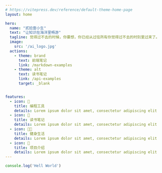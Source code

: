 ```yaml
---
# https://vitepress.dev/reference/default-theme-home-page
layout: home

hero:
  name: "贰拾壹小生"
  text: "让知识在海洋里畅游"
  tagline: 觉得过不去的时候，你要想，你已经从过往所有你觉得过不去的时刻里过来了。
  image:
    src: '/ai_logo.jpg'
  actions:
    - theme: brand
      text: 前端笔记
      link: /markdown-examples
    - theme: alt
      text: 读书笔记
      link: /api-examples
      target: _blank


features:
  - icon: 🧰
    title: 编程工具
    details: Lorem ipsum dolor sit amet, consectetur adipiscing elit
  - icon: 📖
    title: 读书笔记
    details: Lorem ipsum dolor sit amet, consectetur adipiscing elit
  - icon: 🧑‍🏫
    title: 健身生活
    details: Lorem ipsum dolor sit amet, consectetur adipiscing elit
  - icon: 🎦
    title: 项目介绍
    details: Lorem ipsum dolor sit amet, consectetur adipiscing elit
---
```


```js
console.log('Hell World')
```

